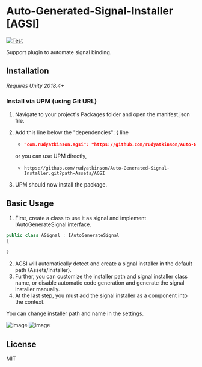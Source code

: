 # Auto-Generated-Signal-Installer [AGSI]

[![Test](https://github.com/rudyatkinson/Auto-Generated-Signal-Installer/actions/workflows/test.yaml/badge.svg)](https://github.com/rudyatkinson/Auto-Generated-Signal-Installer/actions/workflows/test.yaml)

Support plugin to automate signal binding.

## Installation

*Requires Unity 2018.4+*

### Install via UPM (using Git URL)

1. Navigate to your project's Packages folder and open the manifest.json file.
2. Add this line below the "dependencies": { line
    - ```json title="Packages/manifest.json"
      "com.rudyatkinson.agsi": "https://github.com/rudyatkinson/Auto-Generated-Signal-Installer.git?path=Assets/AGSI",
      ```

    or you can use UPM directly, 
    - ```
      https://github.com/rudyatkinson/Auto-Generated-Signal-Installer.git?path=Assets/AGSI
      ```
    
3. UPM should now install the package.

## Basic Usage

1. First, create a class to use it as signal and implement IAutoGenerateSignal interface.

```csharp
public class ASignal : IAutoGenerateSignal
{
    
}
```

2. AGSI will automatically detect and create a signal installer in the default path (Assets/Installer).
3. Further, you can customize the installer path and signal installer class name, or disable automatic code generation and generate the signal installer manually.
4. At the last step, you must add the signal installer as a component into the context.

You can change installer path and name in the settings.

![image](https://github.com/rudyatkinson/Auto-Generated-Signal-Installer/assets/54232905/516d771b-38c9-4ac9-abfd-2e4ea0465a7f)
![image](https://github.com/rudyatkinson/Auto-Generated-Signal-Installer/assets/54232905/4a2a2d84-a070-4edb-9cc5-9dfda8321dab)

## License

MIT
